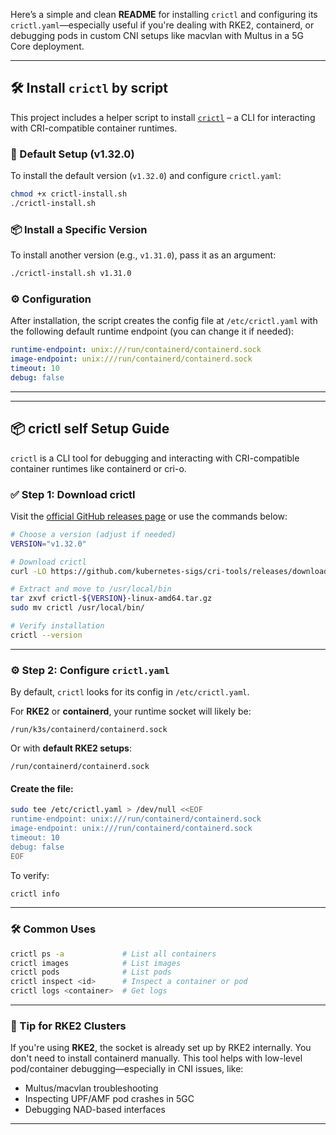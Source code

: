 Here’s a simple and clean **README** for installing `crictl` and configuring its `crictl.yaml`—especially useful if you're dealing with RKE2, containerd, or debugging pods in custom CNI setups like macvlan with Multus in a 5G Core deployment.


---

## 🛠️ Install `crictl` by script

This project includes a helper script to install [`crictl`](https://github.com/kubernetes-sigs/cri-tools) – a CLI for interacting with CRI-compatible container runtimes.

### 🔧 Default Setup (v1.32.0)

To install the default version (`v1.32.0`) and configure `crictl.yaml`:

```bash
chmod +x crictl-install.sh
./crictl-install.sh
```

### 📦 Install a Specific Version

To install another version (e.g., `v1.31.0`), pass it as an argument:

```bash
./crictl-install.sh v1.31.0
```

### ⚙️ Configuration

After installation, the script creates the config file at `/etc/crictl.yaml` with the following default runtime endpoint (you can change it if needed):

```yaml
runtime-endpoint: unix:///run/containerd/containerd.sock
image-endpoint: unix:///run/containerd/containerd.sock
timeout: 10
debug: false
```

---

---

## 📦 crictl self Setup Guide

`crictl` is a CLI tool for debugging and interacting with CRI-compatible container runtimes like containerd or cri-o.

### ✅ Step 1: Download crictl

Visit the [official GitHub releases page](https://github.com/kubernetes-sigs/cri-tools/releases) or use the commands below:

```bash
# Choose a version (adjust if needed)
VERSION="v1.32.0"

# Download crictl
curl -LO https://github.com/kubernetes-sigs/cri-tools/releases/download/${VERSION}/crictl-${VERSION}-linux-amd64.tar.gz

# Extract and move to /usr/local/bin
tar zxvf crictl-${VERSION}-linux-amd64.tar.gz
sudo mv crictl /usr/local/bin/

# Verify installation
crictl --version
```

---

### ⚙️ Step 2: Configure `crictl.yaml`

By default, `crictl` looks for its config in `/etc/crictl.yaml`.

For **RKE2** or **containerd**, your runtime socket will likely be:

```
/run/k3s/containerd/containerd.sock
```

Or with **default RKE2 setups**:

```
/run/containerd/containerd.sock
```

#### Create the file:
```bash
sudo tee /etc/crictl.yaml > /dev/null <<EOF
runtime-endpoint: unix:///run/containerd/containerd.sock
image-endpoint: unix:///run/containerd/containerd.sock
timeout: 10
debug: false
EOF
```

To verify:
```bash
crictl info
```

---

### 🛠 Common Uses

```bash
crictl ps -a             # List all containers
crictl images            # List images
crictl pods              # List pods
crictl inspect <id>      # Inspect a container or pod
crictl logs <container>  # Get logs
```

---

### 🧠 Tip for RKE2 Clusters

If you're using **RKE2**, the socket is already set up by RKE2 internally. You don't need to install containerd manually. This tool helps with low-level pod/container debugging—especially in CNI issues, like:

- Multus/macvlan troubleshooting  
- Inspecting UPF/AMF pod crashes in 5GC  
- Debugging NAD-based interfaces  

---

